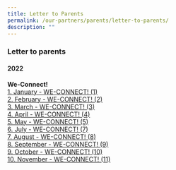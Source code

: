 ```yaml
---
title: Letter to Parents
permalink: /our-partners/parents/letter-to-parents/
description: ""
---
```

### **Letter to parents**
#### **2022**
**We-Connect!**<br>
[1\. January - WE-CONNECT! (1)](2022lettertoparents1)<br>
[2\. February - WE-CONNECT! (2)](2022lettertoparents2)<br>
[3\. March - WE-CONNECT! (3)](2022lettertoparents3)<br>
[4\. April - WE-CONNECT! (4)](2022lettertoparents4)<br>
[5\. May - WE-CONNECT! (5)](2022lettertoparents5)<br>
[6\. July - WE-CONNECT! (7)](2022lettertoparents6)<br>
[7\. August - WE-CONNECT! (8)](2022lettertoparents7)<br>
[8\. September - WE-CONNECT! (9)](2022lettertoparents8)<br>
[9\. October - WE-CONNECT! (10)](2022lettertoparents9)<br>
[10\. November - WE-CONNECT! (11)](2022lettertoparents10)